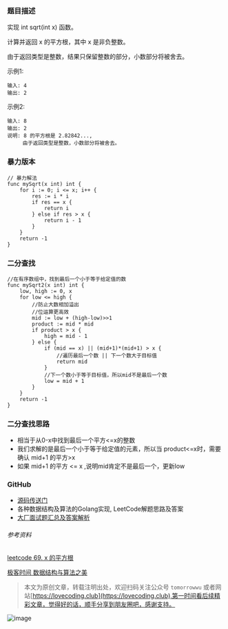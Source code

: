 ### 题目描述
实现 int sqrt(int x) 函数。

计算并返回 x 的平方根，其中 x 是非负整数。

由于返回类型是整数，结果只保留整数的部分，小数部分将被舍去。

示例1:
```
输入: 4
输出: 2
```

示例2:
```
输入: 8
输出: 2
说明: 8 的平方根是 2.82842..., 
     由于返回类型是整数，小数部分将被舍去。
```

### 暴力版本
```Golang
// 暴力解法
func mySqrt(x int) int {
	for i := 0; i <= x; i++ {
		res := i * i
		if res == x {
			return i
		} else if res > x {
			return i - 1
		}
	}
	return -1
}
```

### 二分查找
```Golang
//在有序数组中，找到最后一个小于等于给定值的数
func mySqrt2(x int) int {
	low, high := 0, x
	for low <= high {
		//防止大数相加溢出
		//位运算更高效
		mid := low + (high-low)>>1
		product := mid * mid
		if product > x {
			high = mid - 1
		} else {
			if (mid == x) || (mid+1)*(mid+1) > x {
				//遍历最后一个数 || 下一个数大于目标值
				return mid
			}
			//下一个数小于等于目标值，所以mid不是最后一个数
			low = mid + 1
		}
	}
	return -1
}
```

### 二分查找思路
- 相当于从0-x中找到最后一个平方<=x的整数
- 我们求解的是最后一个小于等于给定值的元素，所以当 product<=x时，需要确认 mid+1 的平方>x
- 如果 mid+1 的平方 <= x ,说明mid肯定不是最后一个，更新low

### GitHub
- [源码传送门](https://github.com/TomorrowWu/golang-algorithms/blob/master/leetcode/0069.sqrtx/src/sqrtx.go)
- 各种数据结构及算法的Golang实现, LeetCode解题思路及答案
- [大厂面试题汇总及答案解析](https://github.com/TomorrowWu/interview)

###### 参考资料
[leetcode 69. x 的平方根](https://leetcode-cn.com/problems/sqrtx/description/)

[极客时间 数据结构与算法之美](https://time.geekbang.org/column/article/42733)

> 本文为原创文章，转载注明出处，欢迎扫码关注公众号 ```tomorrowwu``` 或者网站[https://lovecoding.club](https://lovecoding.club),第一时间看后续精彩文章，觉得好的话，顺手分享到朋友圈吧，感谢支持。

![image](https://upload-images.jianshu.io/upload_images/5815624-4a8b49cfbaf037dd.jpg?imageMogr2/auto-orient/strip%7CimageView2/2/w/200)
